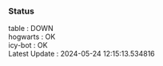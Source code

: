 ### Status


table : DOWN  
hogwarts : OK  
icy-bot : OK  
Latest Update : 2024-05-24 12:15:13.534816
